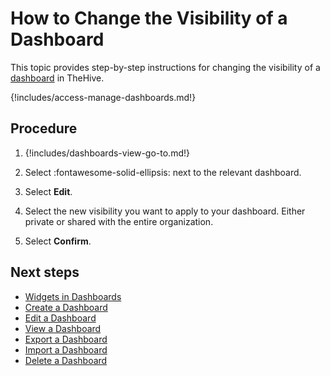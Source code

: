 # How to Change the Visibility of a Dashboard

This topic provides step-by-step instructions for changing the visibility of a [dashboard](about-dashboards.md) in TheHive.

{!includes/access-manage-dashboards.md!}

## Procedure

1. {!includes/dashboards-view-go-to.md!}

2. Select :fontawesome-solid-ellipsis: next to the relevant dashboard.

3. Select **Edit**.

4. Select the new visibility you want to apply to your dashboard. Either private or shared with the entire organization.

5. Select **Confirm**.

## Next steps

* [Widgets in Dashboards](widgets-dashboards.md)
* [Create a Dashboard](create-a-dashboard.md)
* [Edit a Dashboard](edit-a-dashboard.md)
* [View a Dashboard](view-a-dashboard.md)
* [Export a Dashboard](export-a-dashboard.md)
* [Import a Dashboard](import-a-dashboard.md)
* [Delete a Dashboard](delete-a-dashboard.md)